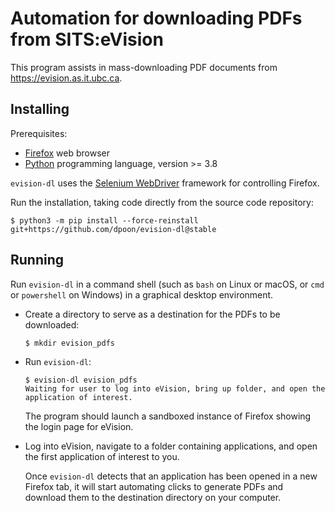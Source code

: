 # Automation for downloading PDFs from SITS:eVision

This program assists in mass-downloading PDF documents from
https://evision.as.it.ubc.ca.

## Installing

Prerequisites:

- [Firefox](https://getfirefox.com) web browser
- [Python](https://python.org) programming language, version >= 3.8

`evision-dl` uses the [Selenium WebDriver](https://selenium.dev) framework for
controlling Firefox.

Run the installation, taking code directly from the source code repository:

```console
$ python3 -m pip install --force-reinstall git+https://github.com/dpoon/evision-dl@stable
```

## Running

Run `evision-dl` in a command shell (such as `bash` on Linux or macOS, or `cmd`
or `powershell` on Windows) in a graphical desktop environment.

- Create a directory to serve as a destination for the PDFs to be downloaded:

  ```console
  $ mkdir evision_pdfs
  ```

- Run `evision-dl`:

  ```console
  $ evision-dl evision_pdfs
  Waiting for user to log into eVision, bring up folder, and open the application of interest.
  ```

  The program should launch a sandboxed instance of Firefox showing the login
  page for eVision.

- Log into eVision, navigate to a folder containing applications, and open the
  first application of interest to you.

  Once `evision-dl` detects that an application has been opened in a new
  Firefox tab, it will start automating clicks to generate PDFs and download
  them to the destination directory on your computer.
